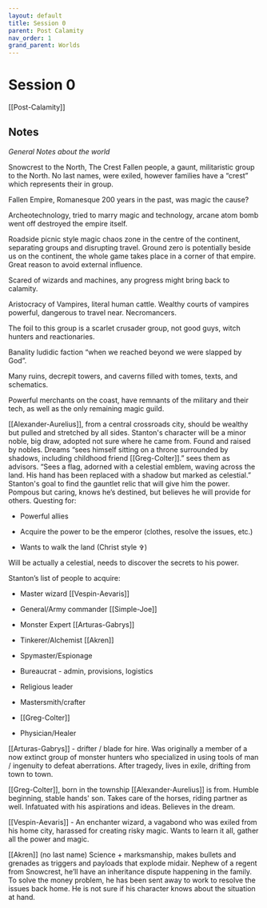 ```yaml
---
layout: default
title: Session 0
parent: Post Calamity
nav_order: 1
grand_parent: Worlds
---
```

# Session 0
[[Post-Calamity]]

## Notes
*General Notes about the world*

  
Snowcrest to the North, The Crest Fallen people, a gaunt, militaristic group to the North. No last names, were exiled, however families have a “crest” which represents their in group.

  
  

Fallen Empire, Romanesque 200 years in the past, was magic the cause?

Archeotechnology, tried to marry magic and technology, arcane atom bomb went off destroyed the empire itself.

  
  

Roadside picnic style magic chaos zone in the centre of the continent, separating groups and disrupting travel. Ground zero is potentially beside us on the continent, the whole game takes place in a corner of that empire. Great reason to avoid external influence. 

  

Scared of wizards and machines, any progress might bring back to calamity.

  

Aristocracy of Vampires, literal human cattle. Wealthy courts of vampires powerful, dangerous to travel near. Necromancers.

  

The foil to this group is a scarlet crusader group, not good guys, witch hunters and reactionaries.

  

Banality ludidic faction “when we reached beyond we were slapped by God”.

  

Many ruins, decrepit towers, and caverns filled with tomes, texts, and schematics.

  

Powerful merchants on the coast, have remnants of the military and their tech, as well as the only remaining magic guild.

  

[[Alexander-Aurelius]], from a central crossroads city, should be wealthy but pulled and stretched by all sides. Stanton's character will be a minor noble, big draw, adopted not sure where he came from. Found and raised by nobles. Dreams “sees himself sitting on a throne surrounded by shadows, including childhood friend [[Greg-Colter]].” sees them as advisors. “Sees a flag, adorned with a celestial emblem, waving across the land. His hand has been replaced with a shadow but marked as celestial.” Stanton's goal to find the gauntlet relic that will give him the power. Pompous but caring, knows he’s destined, but believes he will provide for others. Questing for:

- Powerful allies
    
- Acquire the power to be the emperor (clothes, resolve the issues, etc.)
    
- Wants to walk the land (Christ style ✞)
    

Will be actually a celestial, needs to discover the secrets to his power.

  

Stanton’s list of people to acquire:

- Master wizard [[Vespin-Aevaris]]
    
- General/Army commander [[Simple-Joe]]
    
- Monster Expert [[Arturas-Gabrys]]
    
- Tinkerer/Alchemist [[Akren]]
    
- Spymaster/Espionage
    
- Bureaucrat - admin, provisions, logistics
    
- Religious leader
    
- Mastersmith/crafter
    
- [[Greg-Colter]]
    
- Physician/Healer
    

  

[[Arturas-Gabrys]] - drifter / blade for hire. Was originally a member of a now extinct group of monster hunters who specialized in using tools of man / ingenuity to defeat aberrations. After tragedy, lives in exile, drifting from town to town. 

  
  

[[Greg-Colter]], born in the township [[Alexander-Aurelius]] is from. Humble beginning, stable hands' son. Takes care of the horses, riding partner as well. Infatuated with his aspirations and ideas. Believes in the dream. 

  

[[Vespin-Aevaris]] - An enchanter wizard, a vagabond who was exiled from his home city, harassed for creating risky magic. Wants to learn it all, gather all the power and magic.

  

[[Akren]] (no last name) Science + marksmanship, makes bullets and grenades as triggers and payloads that explode midair. Nephew of a regent from Snowcrest, he’ll have an inheritance dispute happening in the family. To solve the money problem, he has been sent away to work to resolve the issues back home. He is not sure if his character knows about the situation at hand.